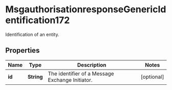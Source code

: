 

# MsgauthorisationresponseGenericIdentification172

Identification of an entity.

## Properties

| Name | Type | Description | Notes |
|------------ | ------------- | ------------- | -------------|
|**id** | **String** | The identifier of a Message Exchange Initiator. |  [optional] |



